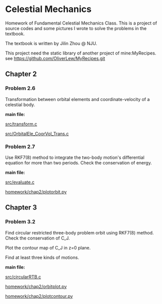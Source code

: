 # Celestial Mechanics

Homework of Fundamental Celestial Mechanics Class. This is a project of source
codes and some pictures I wrote to solve the problems in the textbook.

The textbook is written by Jilin Zhou @ NJU.

This project need the static library of another project of mine:MyRecipes.
see https://github.com/OliverLew/MyRecipes.git

## Chapter 2

### Problem 2.6

Transformation between orbital elements and coordinate-velocity of a celestial body.

**main file:**

[src/transform.c](https://github.com/OliverLew/CelestialMechanics/blob/master/src/transform.c)

[src/OrbitalEle_CoorVol_Trans.c](https://github.com/OliverLew/CelestialMechanics/blob/master/src/OrbitalEle_CoorVol_Trans.c)

### Problem 2.7

Use RKF7(8) method to integrate the two-body motion's differential equation for
more than two periods. Check the conservation of energy.

**main file:**

[src/evaluate.c](https://github.com/OliverLew/CelestialMechanics/blob/master/src/evaluate.c)

[homework/chap2/plotorbit.py](https://github.com/OliverLew/CelestialMechanics/blob/master/homework/chap2/plotorbit.py)


## Chapter 3

### Problem 3.2

Find circular restricted three-body problem orbit using RKF7(8) method. Check the
conservation of C_J.

Plot the contour map of C_J in z=0 plane.

Find at least three kinds of motions.

**main file:**

[src/circularRTB.c](https://github.com/OliverLew/CelestialMechanics/blob/master/src/circularRTB.c)

[homework/chap2/orbitplot.py](https://github.com/OliverLew/CelestialMechanics/blob/master/homework/chap2/orbitplot.py)

[homework/chap2/plotcontour.py](https://github.com/OliverLew/CelestialMechanics/blob/master/homework/chap2/plotcontour.py)
